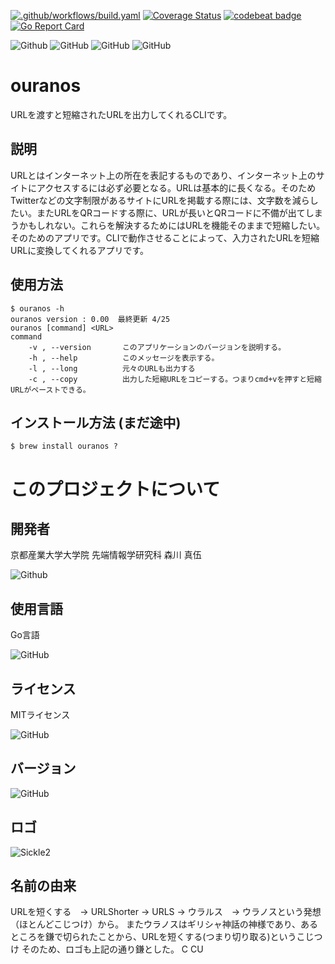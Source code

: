 [![.github/workflows/build.yaml](https://github.com/g1954327/ouranos/actions/workflows/build.yaml/badge.svg)](https://github.com/g1954327/ouranos/actions/workflows/build.yaml)
[![Coverage Status](https://coveralls.io/repos/github/g1954327/ouranos/badge.svg?branch=main)](https://coveralls.io/github/g1954327/ouranos?branch=main)
[![codebeat badge](https://codebeat.co/badges/9f634397-7dff-4ce7-ba2e-d16ed5bce4c2)](https://codebeat.co/projects/github-com-g1954327-ouranos-main)
[![Go Report Card](https://goreportcard.com/badge/github.com/g1954327/ouranos)](https://goreportcard.com/report/github.com/g1954327/ouranos)

<img alt="Github" src="https://img.shields.io/badge/Developer-Shingo_Morikawa-blueviolet"> <img alt="GitHub" src="https://img.shields.io/github/license/g1954327/ouranos"> <img alt="GitHub" src=https://img.shields.io/badge/Langage-GO-blue> <img alt="GitHub" src="https://img.shields.io/badge/Version-0.0.0-important">


# ouranos
URLを渡すと短縮されたURLを出力してくれるCLIです。
## 説明
URLとはインターネット上の所在を表記するものであり、インターネット上のサイトにアクセスするには必ず必要となる。URLは基本的に長くなる。そのためTwitterなどの文字制限があるサイトにURLを掲載する際には、文字数を減らしたい。またURLをQRコードする際に、URLが長いとQRコードに不備が出てしまうかもしれない。これらを解決するためにはURLを機能そのままで短縮したい。そのためのアプリです。CLIで動作させることによって、入力されたURLを短縮URLに変換してくれるアプリです。

## 使用方法
    $ ouranos -h  
    ouranos version : 0.00  最終更新 4/25
    ouranos [command] <URL>
    command
        -v , --version       このアプリケーションのバージョンを説明する。 
        -h , --help          このメッセージを表示する。
        -l , --long          元々のURLも出力する
        -c , --copy          出力した短縮URLをコピーする。つまりcmd+vを押すと短縮URLがペーストできる。
        
## インストール方法 (まだ途中)
    $ brew install ouranos ?
    
# このプロジェクトについて
    
        
## 開発者
京都産業大学大学院 先端情報学研究科 森川 真伍

<img alt="Github" src="https://img.shields.io/badge/Developer-Shingo_Morikawa-blueviolet">

## 使用言語
Go言語

<img alt="GitHub" src=https://img.shields.io/badge/Langage-GO-blue>

## ライセンス
MITライセンス

<img alt="GitHub" src="https://img.shields.io/github/license/g1954327/ouranos">

## バージョン

<img alt="GitHub" src="https://img.shields.io/badge/Version-0.0.0-important">

## ロゴ

![Sickle2](https://user-images.githubusercontent.com/77278892/235562689-71e6140f-12f5-4f92-8c92-b05d7de244d5.png)

## 名前の由来

URLを短くする　→ URLShorter → URLS → ウラルス　→ ウラノスという発想（ほとんどこじつけ）から。
またウラノスはギリシャ神話の神様であり、あるところを鎌で切られたことから、URLを短くする(つまり切り取る)というこじつけ
そのため、ロゴも上記の通り鎌とした。
C
CU

